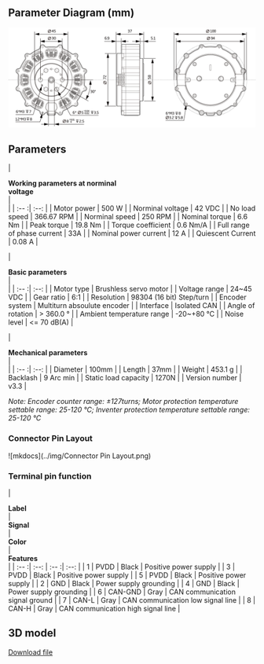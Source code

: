 ## **Parameter Diagram (mm)**
![mkdocs](../img/Omni-80-6-Alpha.png)
## **Parameters**
| <div style="width: 180pt">**Working parameters at norminal voltage**</div> | <div style="width: 120pt"></div> |
| :-- :| :--: |
| Motor power | 500 W | 
| Norminal voltage | 42 VDC | 
| No load speed | 366.67 RPM |
| Norminal speed | 250 RPM |
| Nominal torque | 6.6 Nm |
| Peak torque | 19.8 Nm |
| Torque coefficient | 0.6 Nm/A |
| Full range of phase current | 33A |
| Nominal power current | 12 A |
| Quiescent Current | 0.08 A |

| <div style="width: 180pt">**Basic parameters**</div> | <div style="width: 120pt"></div> |
| :-- :| :--: |
| Motor type | Brushless servo motor |
| Voltage range | 24~45 VDC |
| Gear ratio | 6:1 |
| Resolution | 98304 (16 bit) Step/turn |
| Encoder system | Multiturn absoulute encoder |
| Interface | Isolated CAN |
| Angle of rotation | > 360.0 ° |
| Ambient temperature range | -20~+80 °C |
| Noise level | <= 70 dB(A) |

| <div style="width: 180pt">**Mechanical parameters**</div> | <div style="width: 120pt"></div> |
| :-- :| :--: |
| Diameter | 100mm |
| Length | 37mm |
| Weight | 453.1 g |
| Backlash | 9 Arc min |
| Static load capacity | 1270N |
| Version number | v3.3 |

*Note: Encoder counter range: ±127turns; Motor protection temperature settable range: 25-120 °C; Inventer protection temperature settable range: 25-120 °C*

### **Connector Pin Layout**
![mkdocs](../img/Connector Pin Layout.png)

### **Terminal pin function**
| <div style="width: 50pt">**Label**</div> | <div style="width: 50pt">**Signal**</div> | <div style="width: 50pt">**Color**</div> | <div style="width: 100pt">**Features**</div> |
| :-- :| :--: | :-- :| :--: |
| 1 | PVDD | Black | Positive power supply |
| 3 | PVDD | Black | Positive power supply |
| 5 | PVDD | Black | Positive power supply |
| 2 | GND | Black | Power supply grounding |
| 4 | GND | Black | Power supply grounding |
| 6 | CAN-GND | Gray | CAN communication signal ground |
| 7 | CAN-L | Gray | CAN communication low signal line |
| 8 | CAN-H | Gray | CAN communication high signal line |


## **3D model**
[Download file](../download/Omni-80-6-Alpha.STEP)

